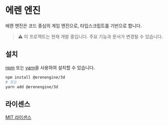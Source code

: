 # 에렌 엔진
에렌 엔진은 코드 중심의 게임 엔진으로, 타입스크립트를 기반으로 합니다.

> ⚠️ 이 프로젝트는 현재 개발 중입니다. 주요 기능과 문서가 변경될 수 있습니다.

## 설치
[npm](https://www.npmjs.com/) 또는 [yarn](https://yarnpkg.com/)을 사용하여 설치할 수 있습니다.
```bash
npm install @erenengine/3d
# 또는
yarn add @erenengine/3d
```

## 라이센스
[MIT 라이센스](LICENSE)